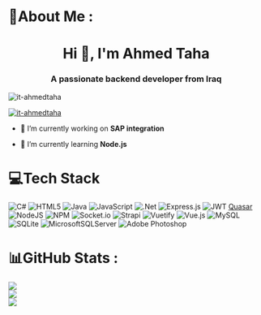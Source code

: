 # 💫About Me :

<h1 align="center">Hi 👋, I'm Ahmed Taha</h1>
<h3 align="center">A passionate backend developer from Iraq</h3>

<p align="left"> <img src="https://komarev.com/ghpvc/?username=it-ahmedtaha&label=Profile%20views&color=0e75b6&style=flat" alt="it-ahmedtaha" /> </p>

<p align="left"> <a href="https://github.com/ryo-ma/github-profile-trophy"><img src="https://github-profile-trophy.vercel.app/?username=it-ahmedtaha" alt="it-ahmedtaha" /></a> </p>

- 🔭 I’m currently working on **SAP integration**

- 🌱 I’m currently learning **Node.js**



# 💻Tech Stack
![C#](https://img.shields.io/badge/c%23-%23239120.svg?style=flat&logo=c-sharp&logoColor=white) ![HTML5](https://img.shields.io/badge/html5-%23E34F26.svg?style=flat&logo=html5&logoColor=white) ![Java](https://img.shields.io/badge/java-%23ED8B00.svg?style=flat&logo=java&logoColor=white) ![JavaScript](https://img.shields.io/badge/javascript-%23323330.svg?style=flat&logo=javascript&logoColor=%23F7DF1E) ![.Net](https://img.shields.io/badge/.NET-5C2D91?style=flat&logo=.net&logoColor=white) ![Express.js](https://img.shields.io/badge/express.js-%23404d59.svg?style=flat&logo=express&logoColor=%2361DAFB) ![JWT](https://img.shields.io/badge/JWT-black?style=flat&logo=JSON%20web%20tokens) [Quasar](https://img.shields.io/badge/Quasar-16B7FB?style=flat&logo=quasar&logoColor=black) ![NodeJS](https://img.shields.io/badge/node.js-6DA55F?style=flat&logo=node.js&logoColor=white) ![NPM](https://img.shields.io/badge/NPM-%23000000.svg?style=flat&logo=npm&logoColor=white) ![Socket.io](https://img.shields.io/badge/Socket.io-black?style=flat&logo=socket.io&badgeColor=010101) ![Strapi](https://img.shields.io/badge/strapi-%232E7EEA.svg?style=flat&logo=strapi&logoColor=white) ![Vuetify](https://img.shields.io/badge/Vuetify-1867C0?style=flat&logo=vuetify&logoColor=AEDDFF) ![Vue.js](https://img.shields.io/badge/vuejs-%2335495e.svg?style=flat&logo=vuedotjs&logoColor=%234FC08D) ![MySQL](https://img.shields.io/badge/mysql-%2300f.svg?style=flat&logo=mysql&logoColor=white) ![SQLite](https://img.shields.io/badge/sqlite-%2307405e.svg?style=flat&logo=sqlite&logoColor=white) ![MicrosoftSQLServer](https://img.shields.io/badge/Microsoft%20SQL%20Sever-CC2927?style=flat&logo=microsoft%20sql%20server&logoColor=white) ![Adobe Photoshop](https://img.shields.io/badge/adobephotoshop-%2331A8FF.svg?style=flat&logo=adobephotoshop&logoColor=white)
# 📊GitHub Stats :
![](https://github-readme-stats.vercel.app/api?username=it-AhmedTaha&theme=radical&hide_border=false&include_all_commits=true&count_private=true)<br/>
![](https://github-readme-streak-stats.herokuapp.com/?user=it-AhmedTaha&theme=radical&hide_border=false)<br/>
![](https://github-readme-stats.vercel.app/api/top-langs/?username=it-AhmedTaha&theme=radical&hide_border=false&include_all_commits=true&count_private=true&layout=compact)
